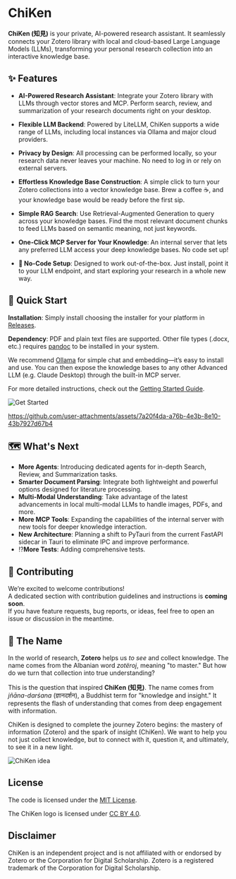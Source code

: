 # ChiKen

**ChiKen (知見)** is your private, AI-powered research assistant. It seamlessly connects your Zotero library with local and cloud-based Large Language Models (LLMs), transforming your personal research collection into an interactive knowledge base.

## ✨ Features

*   **AI-Powered Research Assistant**: Integrate your Zotero library with LLMs through vector stores and MCP. Perform search, review, and summarization of your research documents right on your desktop.

*   **Flexible LLM Backend**: Powered by LiteLLM, ChiKen supports a wide range of LLMs, including local instances via Ollama and major cloud providers.

*   **Privacy by Design**: All processing can be performed locally, so your research data never leaves your machine. No need to log in or rely on external servers.

*   **Effortless Knowledge Base Construction**: A simple click to turn your Zotero collections into a vector knowledge base. Brew a coffee ☕️, and your knowledge base would be ready before the first sip.

*   **Simple RAG Search**: Use Retrieval-Augmented Generation to query across your knowledge bases. Find the most relevant document chunks to feed LLMs based on semantic meaning, not just keywords.

*   **One-Click MCP Server for Your Knowledge**: An internal server that lets any preferred LLM access your deep knowledge bases. No code set up! 

*   **🚀 No-Code Setup**: Designed to work out-of-the-box. Just install, point it to your LLM endpoint, and start exploring your research in a whole new way.


## 🚀 Quick Start

**Installation**: Simply install choosing the installer for your platform in [Releases](https://github.com/yuanjua/chiken/releases).

**Dependency**: PDF and plain text files are supported. Other file types (.docx, etc.) requires [pandoc](https://pandoc.org/) to be installed in your system.

We recommend [Ollama](https://ollama.com/) for simple chat and embedding—it’s easy to install and use. You can then expose the knowledge bases to any other Advanced LLM (e.g. Claude Desktop) through the built-in MCP server.

For more detailed instructions, check out the [Getting Started Guide](GETTING_STARTED.md).

![Get Started](assets/get-started.png)

https://github.com/user-attachments/assets/7a20f4da-a76b-4e3b-8e10-43b7927d67b4

## 🗺️ What's Next

*   **More Agents**: Introducing dedicated agents for in-depth Search, Review, and Summarization tasks.
*   **Smarter Document Parsing**: Integrate both lightweight and powerful options designed for literature processing.
*   **Multi-Modal Understanding**: Take advantage of the latest advancements in local multi-modal LLMs to handle images, PDFs, and more.
*   **More MCP Tools**: Expanding the capabilities of the internal server with new tools for deeper knowledge interaction.
*   **New Architecture**: Planning a shift to PyTauri from the current FastAPI sidecar in Tauri to eliminate IPC and improve performance.
*   ⁉️**More Tests**: Adding comprehensive tests.

## 🤝 Contributing

We’re excited to welcome contributions!  
A dedicated section with contribution guidelines and instructions is **coming soon**.  
If you have feature requests, bug reports, or ideas, feel free to open an issue or discussion in the meantime.

<!-- contributing: 
communitiy discussions/ feature requests, UI UX suggestions, introducing to your non-coder friend and send feedbacks. -->

## 💬 The Name

In the world of research, **Zotero** helps us *to see* and collect knowledge. The name comes from the Albanian word *zotëroj*, meaning "to master." But how do we turn that collection into true understanding?

This is the question that inspired **ChiKen (知見)**. The name comes from *jñāna-darśana* (ज्ञानदर्शन), a Buddhist term for "knowledge and insight." It represents the flash of understanding that comes from deep engagement with information.

ChiKen is designed to complete the journey Zotero begins: the mastery of information (Zotero) and the spark of insight (ChiKen). We want to help you not just collect knowledge, but to connect with it, question it, and ultimately, to see it in a new light.

![ChiKen idea](assets/chiken-idea.png)

## License

The code is licensed under the [MIT License](LICENSE).

The ChiKen logo is licensed under [CC BY 4.0](./LICENSE-LOGO).

## Disclaimer

ChiKen is an independent project and is not affiliated with or endorsed by Zotero or the Corporation for Digital Scholarship. Zotero is a registered trademark of the Corporation for Digital Scholarship.
